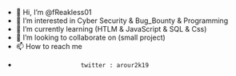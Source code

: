 - 👋 Hi, I’m @fReakless01
- 👀 I’m interested in Cyber Security & Bug_Bounty & Programming
- 🌱 I’m currently learning (HTLM & JavaScript & SQL & Css)
- 💞️ I’m looking to collaborate on (small project)
- 📫 How to reach me
-                       twitter : arour2k19

<!---
fReakless01/fReakless01 is a ✨ special ✨ repository because its `README.md` (this file) appears on your GitHub profile.
You can click the Preview link to take a look at your changes.
--->
